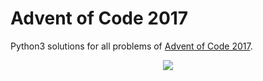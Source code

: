 # Advent of Code 2017

Python3 solutions for all problems of [Advent of Code 2017](https://adventofcode.com/2017/about).

<p align="center">
  <img src="https://raw.githubusercontent.com/tca19/AoC-17/master/tree.png">
</p>
